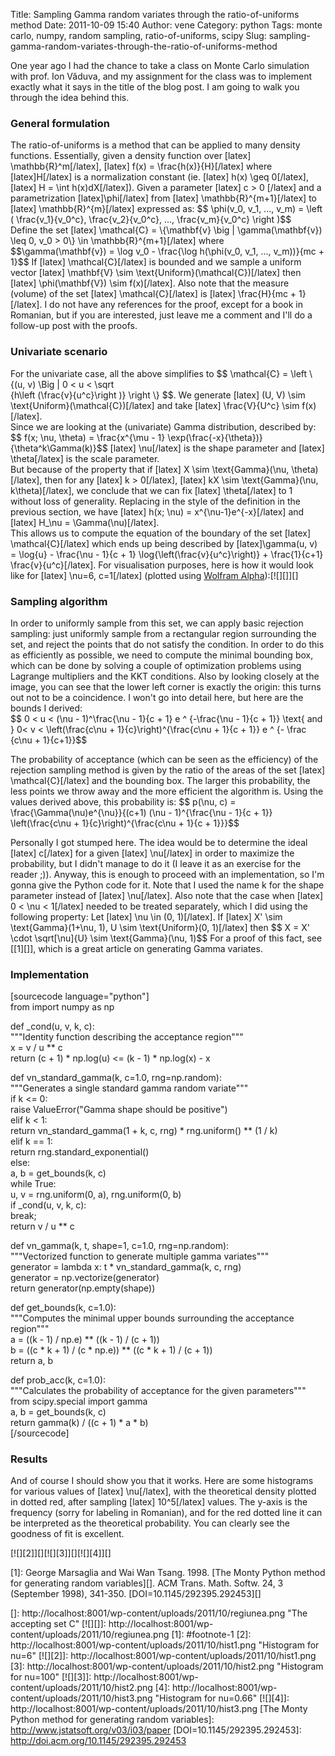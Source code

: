 Title: Sampling Gamma random variates through the ratio-of-uniforms method
Date: 2011-10-09 15:40
Author: vene
Category: python
Tags: monte carlo, numpy, random sampling, ratio-of-uniforms, scipy
Slug: sampling-gamma-random-variates-through-the-ratio-of-uniforms-method

One year ago I had the chance to take a class on Monte Carlo simulation
with prof. Ion Văduva, and my assignment for the class was to implement
exactly what it says in the title of the blog post. I am going to walk
you through the idea behind this.

### General formulation

The ratio-of-uniforms is a method that can be applied to many density
functions. Essentially, given a density function over [latex]
\\mathbb{R}\^m[/latex], [latex] f(x) = \\frac{h(x)}{H}[/latex] where
[latex]H[/latex] is a normalization constant (ie. [latex] h(x) \\geq
0[/latex], [latex] H = \\int h(x)dX[/latex]). Given a parameter [latex]
c \> 0 [/latex] and a parametrization [latex]\\phi[/latex] from [latex]
\\mathbb{R}\^{m+1}[/latex] to [latex] \\mathbb{R}\^{m}[/latex] expressed
as: \$\$ \\phi(v\_0, v\_1, ..., v\_m) = \\left ( \\frac{v\_1}{v\_0\^c},
\\frac{v\_2}{v\_0\^c}, ..., \\frac{v\_m}{v\_0\^c} \\right )\$\$  
Define the set [latex] \\mathcal{C} = \\{\\mathbf{v} \\big |
\\gamma(\\mathbf{v}) \\leq 0, v\_0 \> 0\\} \\in
\\mathbb{R}\^{m+1}[/latex] where  
\$\$\\gamma(\\mathbf{v}) = \\log v\_0 - \\frac{\\log h(\\phi(v\_0,
v\_1, ..., v\_m))}{mc + 1}\$\$ If [latex] \\mathcal{C}[/latex] is
bounded and we sample a uniform vector [latex] \\mathbf{V} \\sim
\\text{Uniform}(\\mathcal{C})[/latex] then [latex] \\phi(\\mathbf{V})
\\sim f(x)[/latex]. Also note that the measure (volume) of the set
[latex] \\mathcal{C}[/latex] is [latex] \\frac{H}{mc + 1}[/latex]. I do
not have any references for the proof, except for a book in Romanian,
but if you are interested, just leave me a comment and I'll do a
follow-up post with the proofs.

### Univariate scenario

For the univariate case, all the above simplifies to \$\$ \\mathcal{C} =
\\left \\{(u, v) \\Big | 0 \< u \< \\sqrt  
{h\\left (\\frac{v}{u\^c}\\right )} \\right \\} \$\$. We generate
[latex] (U, V) \\sim \\text{Uniform}(\\mathcal{C})[/latex] and take
[latex] \\frac{V}{U\^c} \\sim f(x)[/latex].  
Since we are looking at the (univariate) Gamma distribution, described
by: \$\$ f(x; \\nu, \\theta) = \\frac{x\^{\\mu - 1}
\\exp(\\frac{-x}{\\theta})}{\\theta\^k\\Gamma(k)}\$\$ [latex]
\\nu[/latex] is the shape parameter and [latex] \\theta[/latex] is the
scale parameter.  
But because of the property that if [latex] X \\sim \\text{Gamma}(\\nu,
\\theta)[/latex], then for any [latex] k \> 0[/latex], [latex] kX \\sim
\\text{Gamma}(\\nu, k\\theta)[/latex], we conclude that we can fix
[latex] \\theta[/latex] to 1 without loss of generality. Replacing in
the style of the definition in the previous section, we have [latex]
h(x; \\nu) = x\^{\\nu-1}e\^{-x}[/latex] and [latex] H\_\\nu =
\\Gamma(\\nu)[/latex].  
This allows us to compute the equation of the boundary of the set
[latex] \\mathcal{C}[/latex] which ends up being described by
[latex]\\gamma(u, v) = \\log{u} - \\frac{\\nu - 1}{c + 1}
\\log{\\left(\\frac{v}{u\^c}\\right)} + \\frac{1}{c+1}
\\frac{v}{u\^c}[/latex]. For visualisation purposes, here is how it
would look like for [latex] \\nu=6, c=1[/latex] (plotted using [Wolfram
Alpha][]):[![][]][]

### Sampling algorithm

In order to uniformly sample from this set, we can apply basic rejection
sampling: just uniformly sample from a rectangular region surrounding
the set, and reject the points that do not satisfy the condition. In
order to do this as efficiently as possible, we need to compute the
minimal bounding box, which can be done by solving a couple of
optimization problems using Lagrange multipliers and the KKT conditions.
Also by looking closely at the image, you can see that the lower left
corner is exactly the origin: this turns out not to be a coincidence. I
won't go into detail here, but here are the bounds I derived:  
\$\$ 0 \< u \< (\\nu - 1)\^\\frac{\\nu - 1}{c + 1} e \^ {-\\frac{\\nu -
1}{c + 1}} \\text{ and } 0\< v \< \\left(\\frac{c\\nu +
1}{c}\\right)\^{\\frac{c\\nu + 1}{c + 1}} e \^ {- \\frac {c\\nu +
1}{c+1}}\$\$

The probability of acceptance (which can be seen as the efficiency) of
the rejection sampling method is given by the ratio of the areas of the
set [latex] \\mathcal{C}[/latex] and the bounding box. The larger this
probability, the less points we throw away and the more efficient the
algorithm is. Using the values derived above, this probability is: \$\$
p(\\nu, c) = \\frac{\\Gamma(\\nu)e\^{\\nu}}{(c+1) (\\nu -
1)\^{\\frac{\\nu - 1}{c + 1}} \\left(\\frac{c\\nu +
1}{c}\\right)\^{\\frac{c\\nu + 1}{c + 1}}}\$\$

Personally I got stumped here. The idea would be to determine the ideal
[latex] c[/latex] for a given [latex] \\nu[/latex] in order to maximize
the probability, but I didn't manage to do it (I leave it as an exercise
for the reader ;)). Anyway, this is enough to proceed with an
implementation, so I'm gonna give the Python code for it. Note that I
used the name k for the shape parameter instead of [latex] \\nu[/latex].
Also note that the case when [latex] 0 \< \\nu \< 1[/latex] needed to be
treated separately, which I did using the following property: Let
[latex] \\nu \\in (0, 1)[/latex]. If [latex] X' \\sim
\\text{Gamma}(1+\\nu, 1), U \\sim \\text{Uniform}(0, 1)[/latex] then
\$\$ X = X' \\cdot \\sqrt[\\nu]{U} \\sim \\text{Gamma}(\\nu, 1)\$\$ For
a proof of this fact, see [[1][]], which is a great article on
generating Gamma variates.

### Implementation

[sourcecode language="python"]  
from import numpy as np

def \_cond(u, v, k, c):  
"""Identity function describing the acceptance region"""  
x = v / u \*\* c  
return (c + 1) \* np.log(u) \<= (k - 1) \* np.log(x) - x

def vn\_standard\_gamma(k, c=1.0, rng=np.random):  
"""Generates a single standard gamma random variate"""  
if k \<= 0:  
raise ValueError("Gamma shape should be positive")  
elif k \< 1:  
return vn\_standard\_gamma(1 + k, c, rng) \* rng.uniform() \*\* (1 /
k)  
elif k == 1:  
return rng.standard\_exponential()  
else:  
a, b = get\_bounds(k, c)  
while True:  
u, v = rng.uniform(0, a), rng.uniform(0, b)  
if \_cond(u, v, k, c):  
break;  
return v / u \*\* c

def vn\_gamma(k, t, shape=1, c=1.0, rng=np.random):  
"""Vectorized function to generate multiple gamma variates"""  
generator = lambda x: t \* vn\_standard\_gamma(k, c, rng)  
generator = np.vectorize(generator)  
return generator(np.empty(shape))

def get\_bounds(k, c=1.0):  
"""Computes the minimal upper bounds surrounding the acceptance
region"""  
a = ((k - 1) / np.e) \*\* ((k - 1) / (c + 1))  
b = ((c \* k + 1) / (c \* np.e)) \*\* ((c \* k + 1) / (c + 1))  
return a, b

def prob\_acc(k, c=1.0):  
"""Calculates the probability of acceptance for the given
parameters"""  
from scipy.special import gamma  
a, b = get\_bounds(k, c)  
return gamma(k) / ((c + 1) \* a \* b)  
[/sourcecode]

### Results

And of course I should show you that it works. Here are some histograms
for various values of [latex] \\nu[/latex], with the theoretical density
plotted in dotted red, after sampling [latex] 10\^5[/latex] values. The
y-axis is the frequency (sorry for labeling in Romanian), and for the
red dotted line it can be interpreted as the theoretical probability.
You can clearly see the goodness of fit is excellent.

[![][2]][][![][3]][][![][4]][]

<span id="footnote-1">[1]</span>: George Marsaglia and Wai Wan Tsang.
1998. [The Monty Python method for generating random variables][]. ACM
Trans. Math. Softw. 24, 3 (September 1998), 341-350.
[DOI=10.1145/292395.292453][]

  [Wolfram Alpha]: http://www.wolframalpha.com/ "Wolfram Alpha"
  []: http://localhost:8001/wp-content/uploads/2011/10/regiunea.png
    "The accepting set C"
  [![][]]: http://localhost:8001/wp-content/uploads/2011/10/regiunea.png
  [1]: #footnote-1
  [2]: http://localhost:8001/wp-content/uploads/2011/10/hist1.png
    "Histogram for nu=6"
  [![][2]]: http://localhost:8001/wp-content/uploads/2011/10/hist1.png
  [3]: http://localhost:8001/wp-content/uploads/2011/10/hist2.png
    "Histogram for nu=100"
  [![][3]]: http://localhost:8001/wp-content/uploads/2011/10/hist2.png
  [4]: http://localhost:8001/wp-content/uploads/2011/10/hist3.png
    "Histogram for nu=0.66"
  [![][4]]: http://localhost:8001/wp-content/uploads/2011/10/hist3.png
  [The Monty Python method for generating random variables]: http://www.jstatsoft.org/v03/i03/paper
  [DOI=10.1145/292395.292453]: http://doi.acm.org/10.1145/292395.292453
